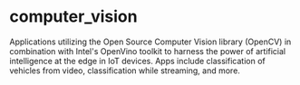 # computer_vision
Applications utilizing the Open Source Computer Vision library (OpenCV) in combination with Intel's OpenVino toolkit to harness the power of artificial intelligence at the edge in IoT devices.  Apps include classification of vehicles from video, classification while streaming, and more.  
